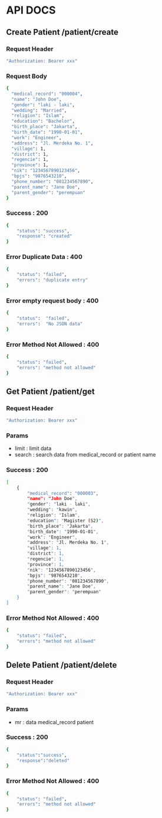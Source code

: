# API DOCS

## Create Patient /patient/create

### Request Header
```bash
"Authorization: Bearer xxx"
```

### Request Body
```bash
{
  "medical_record": "000004",
  "name": "John Doe",
  "gender": "laki - laki",
  "wedding": "Married",
  "religion": "Islam",
  "education": "Bachelor",
  "birth_place": "Jakarta",
  "birth_date": "1990-01-01",
  "work": "Engineer",
  "address": "Jl. Merdeka No. 1",
  "village": 1,
  "district": 1,
  "regencie": 1,
  "province": 1,
  "nik": "1234567890123456",
  "bpjs": "9876543210",
  "phone_number": "081234567890",
  "parent_name": "Jane Doe",
  "parent_gender": "perempuan"
}
```

### Success : 200
```bash
{
    "status": "success",
    "response": "created"
}
```

### Error Duplicate Data : 400
```bash
{
    "status": "failed",
    "errors": "duplicate entry"
}
```

### Error empty request body : 400
```bash
{
	"status":  "failed",
	"errors":  "No JSON data"
}
```

### Error Method Not Allowed : 400
```bash
{
    "status": "failed",
    "errors": "method not allowed"
}
```

## Get Patient /patient/get

### Request Header
```bash
"Authorization: Bearer xxx"
```

### Params
- limit : limit data
- search : search data from medical_record or patient name

### Success : 200
```bash
[
    {
        "medical_record": "000003",
        "name": "John Doe",
        "gender": "laki - laki",
        "wedding": "kawin",
        "religion": "Islam",
        "education": "Magister (S2)",
        "birth_place": "Jakarta",
        "birth_date": "1990-01-01",
        "work": "Engineer",
        "address": "Jl. Merdeka No. 1",
        "village": 1,
        "district": 1,
        "regencie": 1,
        "province": 1,
        "nik": "1234567890123456",
        "bpjs": "9876543210",
        "phone_number": "081234567890",
        "parent_name": "Jane Doe",
        "parent_gender": "perempuan"
    }
]
```

### Error Method Not Allowed : 400
```bash
{
    "status": "failed",
    "errors": "method not allowed"
}
```

## Delete Patient /patient/delete

### Request Header
```bash
"Authorization: Bearer xxx"
```

### Params
- mr : data medical_record patient

### Success : 200
```bash
{
	"status":"success",
	"response":"deleted"
}
```

### Error Method Not Allowed : 400
```bash
{
    "status": "failed",
    "errors": "method not allowed"
}
```
